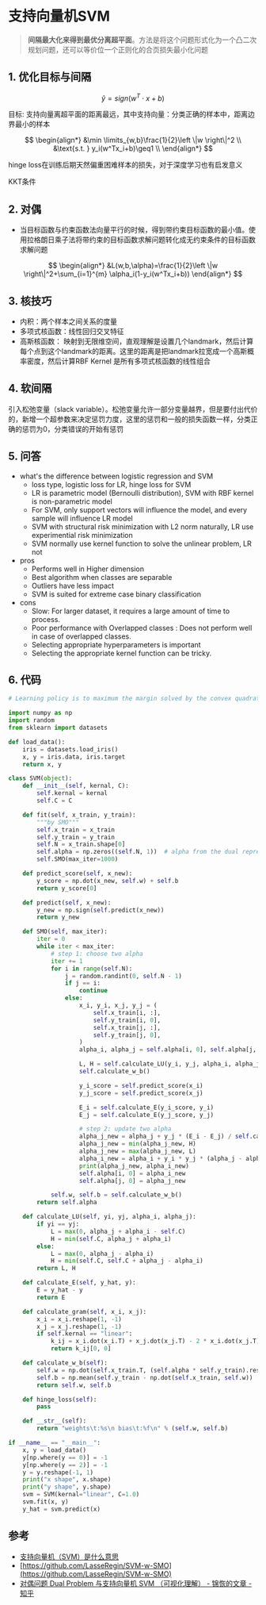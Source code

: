 # 支持向量机SVM

> **间隔最大化来得到最优分离超平面**。方法是将这个问题形式化为一个凸二次规划问题，还可以等价位一个正则化的合页损失最小化问题

## 1. 优化目标与间隔

$$\hat y=sign(w^T\cdot x+b)$$

目标: 支持向量离超平面的距离最远，其中支持向量：分类正确的样本中，距离边界最小的样本

$$
\begin{align*}
&\min \limits_{w,b}\frac{1}{2}\left \|w \right\|^2 \\
&\text{s.t. }  y_i(w^Tx_i+b)\geq1 \\
\end{align*}
$$

hinge loss在训练后期天然偏重困难样本的损失，对于深度学习也有启发意义

KKT条件


## 2. 对偶

- 当目标函数与约束函数法向量平行的时候，得到带约束目标函数的最小值。使用拉格朗日乘子法将带约束的目标函数求解问题转化成无约束条件的目标函数求解问题

$$
\begin{align*}
&L(w,b,\alpha)=\frac{1}{2}\left \|w \right\|^2+\sum_{i=1}^{m} \alpha_i(1-y_i(w^Tx_i+b))
\end{align*}
$$


## 3. 核技巧
- 内积：两个样本之间关系的度量
- 多项式核函数：线性回归交叉特征
- 高斯核函数： 映射到无限维空间，直观理解是设置几个landmark，然后计算每个点到这个landmark的距离。这里的距离是把landmark拉宽成一个高斯概率密度，然后计算RBF Kernel 是所有多项式核函数的线性组合


## 4. 软间隔
引入松弛变量（slack variable）。松弛变量允许一部分变量越界，但是要付出代价的，新增一个超参数来决定惩罚力度，这里的惩罚和一般的损失函数一样，分类正确的惩罚为0，分类错误的开始有惩罚


## 5. 问答

- what's the difference between logistic regression and SVM
  - loss type, logistic loss for LR, hinge loss for SVM
  - LR is parametric model (Bernoulli distribution), SVM with RBF kernel is non-parametric model
  - For SVM, only support vectors will influence the model, and every sample will influence LR model
  - SVM with structural risk minimization with L2 norm naturally, LR use experimential risk minimization
  - SVM normally use kernel function to solve the unlinear problem, LR not
- pros
  - Performs well in Higher dimension
  - Best algorithm when classes are separable
  - Outliers have less impact
  - SVM is suited for extreme case binary classification
- cons
  - Slow: For larger dataset, it requires a large amount of time to process.
  - Poor performance with Overlapped classes : Does not perform well in case of overlapped classes.
  - Selecting appropriate hyperparameters is important
  - Selecting the appropriate kernel function can be tricky.


## 6. 代码

```python
# Learning policy is to maximum the margin solved by the convex quadratic programming

import numpy as np
import random
from sklearn import datasets

def load_data():
    iris = datasets.load_iris()
    x, y = iris.data, iris.target
    return x, y

class SVM(object):
    def __init__(self, kernal, C):
        self.kernal = kernal
        self.C = C

    def fit(self, x_train, y_train):
        """by SMO"""
        self.x_train = x_train
        self.y_train = y_train
        self.N = x_train.shape[0]
        self.alpha = np.zeros((self.N, 1))  # alpha from the dual representation
        self.SMO(max_iter=1000)

    def predict_score(self, x_new):
        y_score = np.dot(x_new, self.w) + self.b
        return y_score[0]

    def predict(self, x_new):
        y_new = np.sign(self.predict(x_new))
        return y_new

    def SMO(self, max_iter):
        iter = 0
        while iter < max_iter:
            # step 1: choose two alpha
            iter += 1
            for i in range(self.N):
                j = random.randint(0, self.N - 1)
                if j == i:
                    continue
                else:
                    x_i, y_i, x_j, y_j = (
                        self.x_train[i, :],
                        self.y_train[i, 0],
                        self.x_train[j, :],
                        self.y_train[j, 0],
                    )
                    alpha_i, alpha_j = self.alpha[i, 0], self.alpha[j, 0]

                    L, H = self.calculate_LU(y_i, y_j, alpha_i, alpha_j)
                    self.calculate_w_b()

                    y_i_score = self.predict_score(x_i)
                    y_j_score = self.predict_score(x_j)

                    E_i = self.calculate_E(y_i_score, y_i)
                    E_j = self.calculate_E(y_j_score, y_j)

                    # step 2: update two alpha
                    alpha_j_new = alpha_j + y_j * (E_i - E_j) / self.calculate_gram(x_i, x_j)
                    alpha_j_new = min(alpha_j_new, H)
                    alpha_j_new = max(alpha_j_new, L)
                    alpha_i_new = alpha_i + y_i * y_j * (alpha_j - alpha_j_new)
                    print(alpha_j_new, alpha_i_new)
                    self.alpha[i, 0] = alpha_i_new
                    self.alpha[j, 0] = alpha_j_new

            self.w, self.b = self.calculate_w_b()
        return self.alpha

    def calculate_LU(self, yi, yj, alpha_i, alpha_j):
        if yi == yj:
            L = max(0, alpha_j + alpha_i - self.C)
            H = min(self.C, alpha_j + alpha_i)
        else:
            L = max(0, alpha_j - alpha_i)
            H = min(self.C, self.C + alpha_j - alpha_i)
        return L, H

    def calculate_E(self, y_hat, y):
        E = y_hat - y
        return E

    def calculate_gram(self, x_i, x_j):
        x_i = x_i.reshape(1, -1)
        x_j = x_j.reshape(1, -1)
        if self.kernal == "linear":
            k_ij = x_i.dot(x_i.T) + x_j.dot(x_j.T) - 2 * x_i.dot(x_j.T)
            return k_ij[0, 0]

    def calculate_w_b(self):
        self.w = np.dot(self.x_train.T, (self.alpha * self.y_train).reshape(-1, 1))
        self.b = np.mean(self.y_train - np.dot(self.x_train, self.w))
        return self.w, self.b

    def hinge_loss(self):
        pass

    def __str__(self):
        return "weights\t:%s\n bias\t:%f\n" % (self.w, self.b)

if __name__ == "__main__":
    x, y = load_data()
    y[np.where(y == 0)] = -1
    y[np.where(y == 2)] = -1
    y = y.reshape(-1, 1)
    print("x shape", x.shape)
    print("y shape", y.shape)
    svm = SVM(kernal="linear", C=1.0)
    svm.fit(x, y)
    y_hat = svm.predict(x)
```


## 参考
- [支持向量机（SVM）是什么意思](https://www.zhihu.com/question/21094489)
- [https://github.com/LasseRegin/SVM-w-SMO](https://github.com/LasseRegin/SVM-w-SMO)
- [对偶问题 Dual Problem 与支持向量机 SVM （可视化理解） - 锦恢的文章 - 知乎](https://zhuanlan.zhihu.com/p/675943229)

